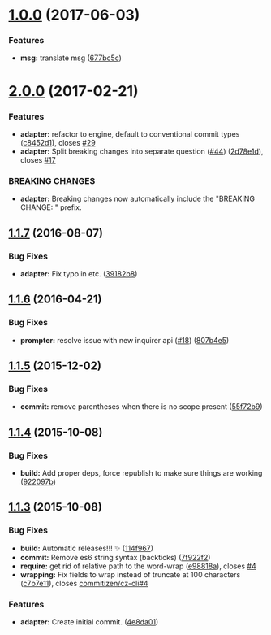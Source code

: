 <a name="1.0.0"></a>
# [1.0.0](https://github.com/blog-lyn/cz-conventional-changelog/compare/v2.0.0...v1.0.0) (2017-06-03)


### Features

* **msg:** translate msg ([677bc5c](https://github.com/blog-lyn/cz-conventional-changelog/commit/677bc5c))



<a name="2.0.0"></a>
# [2.0.0](https://github.com/blog-lyn/cz-conventional-changelog/compare/v1.2.0...v2.0.0) (2017-02-21)


### Features

* **adapter:** refactor to engine, default to conventional commit types ([c8452d1](https://github.com/blog-lyn/cz-conventional-changelog/commit/c8452d1)), closes [#29](https://github.com/blog-lyn/cz-conventional-changelog/issues/29)
* **adapter:** Split breaking changes into separate question ([#44](https://github.com/blog-lyn/cz-conventional-changelog/issues/44)) ([2d78e1d](https://github.com/blog-lyn/cz-conventional-changelog/commit/2d78e1d)), closes [#17](https://github.com/blog-lyn/cz-conventional-changelog/issues/17)


### BREAKING CHANGES

* **adapter:** Breaking changes now automatically include the "BREAKING CHANGE: " prefix.



<a name="1.1.7"></a>
## [1.1.7](https://github.com/blog-lyn/cz-conventional-changelog/compare/v1.1.6...v1.1.7) (2016-08-07)


### Bug Fixes

* **adapter:** Fix typo in etc. ([39182b8](https://github.com/blog-lyn/cz-conventional-changelog/commit/39182b8))



<a name="1.1.6"></a>
## [1.1.6](https://github.com/blog-lyn/cz-conventional-changelog/compare/v1.1.5...v1.1.6) (2016-04-21)


### Bug Fixes

* **prompter:** resolve issue with new inquirer api ([#18](https://github.com/blog-lyn/cz-conventional-changelog/issues/18)) ([807b4e5](https://github.com/blog-lyn/cz-conventional-changelog/commit/807b4e5))



<a name="1.1.5"></a>
## [1.1.5](https://github.com/blog-lyn/cz-conventional-changelog/compare/v1.1.4...v1.1.5) (2015-12-02)


### Bug Fixes

* **commit:** remove parentheses when there is no scope present ([55f72b9](https://github.com/blog-lyn/cz-conventional-changelog/commit/55f72b9))



<a name="1.1.4"></a>
## [1.1.4](https://github.com/blog-lyn/cz-conventional-changelog/compare/v1.1.3...v1.1.4) (2015-10-08)


### Bug Fixes

* **build:** Add proper deps, force republish to make sure things are working ([922097b](https://github.com/blog-lyn/cz-conventional-changelog/commit/922097b))



<a name="1.1.3"></a>
## [1.1.3](https://github.com/blog-lyn/cz-conventional-changelog/compare/4e8da01...v1.1.3) (2015-10-08)


### Bug Fixes

* **build:** Automatic releases!!! ✨ ([114f967](https://github.com/blog-lyn/cz-conventional-changelog/commit/114f967))
* **commit:** Remove es6 string syntax (backticks) ([7f922f2](https://github.com/blog-lyn/cz-conventional-changelog/commit/7f922f2))
* **require:** get rid of relative path to the word-wrap ([e98818a](https://github.com/blog-lyn/cz-conventional-changelog/commit/e98818a)), closes [#4](https://github.com/blog-lyn/cz-conventional-changelog/issues/4)
* **wrapping:** Fix fields to wrap instead of truncate at 100 characters ([c7b7e11](https://github.com/blog-lyn/cz-conventional-changelog/commit/c7b7e11)), closes [commitizen/cz-cli#4](https://github.com/commitizen/cz-cli/issues/4)


### Features

* **adapter:** Create initial commit. ([4e8da01](https://github.com/blog-lyn/cz-conventional-changelog/commit/4e8da01))



